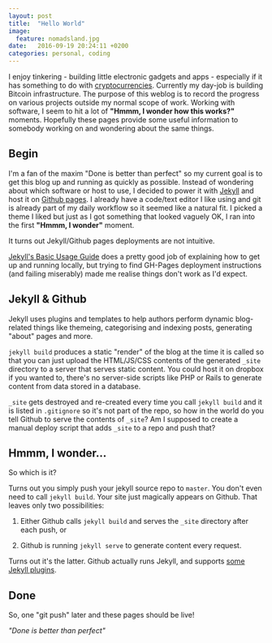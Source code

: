 ```yaml
---
layout: post
title:  "Hello World"
image:
  feature: nomadsland.jpg
date:   2016-09-19 20:24:11 +0200
categories: personal, coding
---
```

I enjoy tinkering - building little electronic gadgets and apps - especially if it has something to do with [cryptocurrencies]. Currently my day-job is building Bitcoin infrastructure. The purpose of this weblog is to record the progress on various projects outside my normal scope of work. Working with software, I seem to hit a lot of **"Hmmm, I wonder how this works?"** moments. Hopefully these pages provide some useful information to somebody working on and wondering about the same things.

## Begin
I'm a fan of the maxim "Done is better than perfect" so my current goal is to get this blog up and running as quickly as possible. Instead of wondering about which software or host to use, I decided to power it with [Jekyll] and host it on [Github pages]. I already have a code/text editor I like using and git is already part of my daily workflow so it seemed like a natural fit. I picked a theme I liked but just as I got something that looked vaguely OK, I ran into the first **"Hmmm, I wonder"** moment.

It turns out Jekyll/Github pages deployments are not intuitive. 

[Jekyll's Basic Usage Guide] does a pretty good job of explaining how to get up and running locally, but trying to find GH-Pages deployment instructions (and failing miserably) made me realise things don't work as I'd expect.

## Jekyll & Github
Jekyll uses plugins and templates to help authors perform dynamic blog-related things like themeing, categorising and indexing posts, generating "about" pages and more.

`jekyll build` produces a static "render" of the blog at the time it is called so that you can just upload the HTML/JS/CSS contents of the generated `_site` directory to a server that serves static content. You could host it on dropbox if you wanted to, there's no server-side scripts like PHP or Rails to generate content from data stored in a database.

`_site` gets destroyed and re-created every time you call `jekyll build` and it is listed in `.gitignore` so it's not part of the repo, so how in the world do you tell Github to serve the contents of `_site`? Am I supposed to create a manual deploy script that adds `_site` to a repo and push that?

## Hmmm, I wonder...

So which is it? 

Turns out you simply push your jekyll source repo to `master`. You don't even need to call `jekyll build`. Your site just magically appears on Github. That leaves only two possibilities:

1. Either Github calls `jekyll build` and serves the `_site` directory after each push, or

2. Github is running `jekyll serve` to generate content every request. 

Turns out it's the latter. Github actually runs Jekyll, and supports [some Jekyll plugins].

## Done
So, one "git push" later and these pages should be live! 

*"Done is better than perfect"*

[BitX]: https://www.bitx.co/
[cryptocurrencies]: https://en.wikipedia.org/wiki/Cryptocurrency
[jekyll]: https://jekyllrb.com
[Jekyll's Basic Usage Guide]: https://jekyllrb.com/docs/usage/
[Github pages]: https://pages.github.com/
[some Jekyll plugins]: https://help.github.com/articles/adding-jekyll-plugins-to-a-github-pages-site/